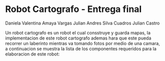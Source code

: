 # Robot Cartografo - Entrega final

Daniela Valentina Amaya Vargas
Julian Andres Silva Cuadros
Julian Castro

Un robot cartografo es un robot el cual consstruye y guarda mapas, la implementacion de este robot cartografo ademas hara que este pueda recorrer un laberinto mientras va tomando fotos por medio de una camara, a continuacion se muestra la lista de los componentes requeridos para la elaboracion de este robot:
